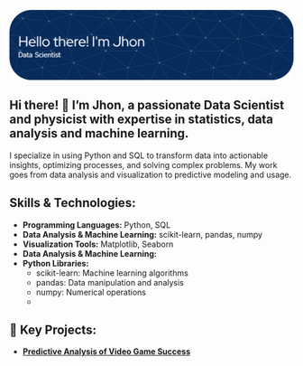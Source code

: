 ![Header](./github-header-image.png)

## Hi there! 👋 I’m Jhon, a passionate Data Scientist and physicist with expertise in statistics, data analysis and machine learning.

I specialize in using Python and SQL to transform data into actionable insights, optimizing processes, and solving complex problems. My work goes from data analysis and visualization to predictive modeling and usage.

##  Skills & Technologies:
- **Programming Languages:** Python, SQL
- **Data Analysis & Machine Learning:** scikit-learn, pandas, numpy
- **Visualization Tools:** Matplotlib, Seaborn
- **Data Analysis & Machine Learning:**
- **Python Libraries:**
  - scikit-learn: Machine learning algorithms
  - pandas: Data manipulation and analysis
  - numpy: Numerical operations
  - 
## 🌟 Key Projects:
- **[Predictive Analysis of Video Game Success]([https://github.com/melissa9608/analisis_predictivo](https://github.com/Yodaime22/Customer_churn_prediction.git))**

<!--
**Yodaime22/Yodaime22** is a ✨ _special_ ✨ repository because its `README.md` (this file) appears on your GitHub profile.

Here are some ideas to get you started:

- 🔭 I’m currently working on ...
- 🌱 I’m currently learning ...
- 👯 I’m looking to collaborate on ...
- 🤔 I’m looking for help with ...
- 💬 Ask me about ...
- 📫 How to reach me: ...
- 😄 Pronouns: ...
- ⚡ Fun fact: ...
-->
